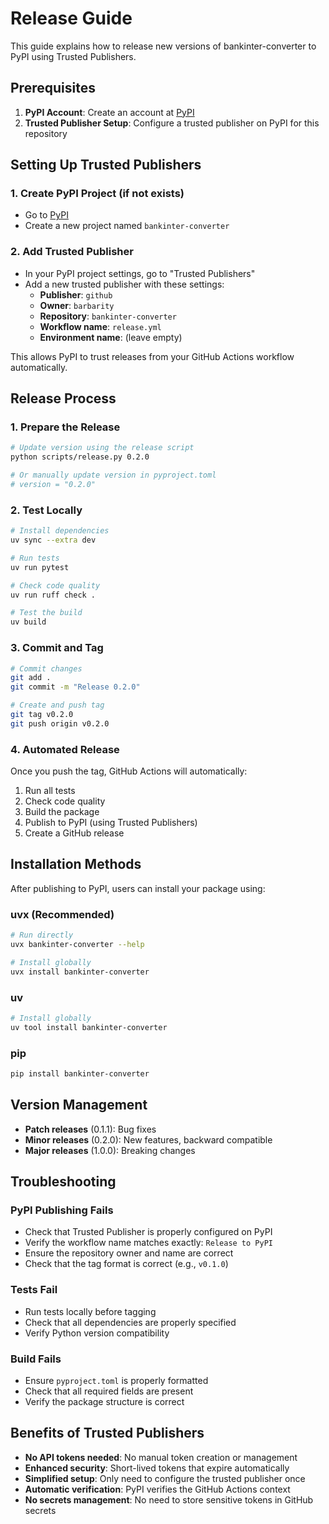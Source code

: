 # Release Guide

This guide explains how to release new versions of bankinter-converter to PyPI using Trusted Publishers.

## Prerequisites

1. **PyPI Account**: Create an account at [PyPI](https://pypi.org/account/register/)
2. **Trusted Publisher Setup**: Configure a trusted publisher on PyPI for this repository

## Setting Up Trusted Publishers

### 1. Create PyPI Project (if not exists)
- Go to [PyPI](https://pypi.org/manage/projects/)
- Create a new project named `bankinter-converter`

### 2. Add Trusted Publisher
- In your PyPI project settings, go to "Trusted Publishers"
- Add a new trusted publisher with these settings:
  - **Publisher**: `github`
  - **Owner**: `barbarity`
  - **Repository**: `bankinter-converter`
  - **Workflow name**: `release.yml`
  - **Environment name**: (leave empty)

This allows PyPI to trust releases from your GitHub Actions workflow automatically.

## Release Process

### 1. Prepare the Release

```bash
# Update version using the release script
python scripts/release.py 0.2.0

# Or manually update version in pyproject.toml
# version = "0.2.0"
```

### 2. Test Locally

```bash
# Install dependencies
uv sync --extra dev

# Run tests
uv run pytest

# Check code quality
uv run ruff check .

# Test the build
uv build
```

### 3. Commit and Tag

```bash
# Commit changes
git add .
git commit -m "Release 0.2.0"

# Create and push tag
git tag v0.2.0
git push origin v0.2.0
```

### 4. Automated Release

Once you push the tag, GitHub Actions will automatically:

1. Run all tests
2. Check code quality
3. Build the package
4. Publish to PyPI (using Trusted Publishers)
5. Create a GitHub release

## Installation Methods

After publishing to PyPI, users can install your package using:

### uvx (Recommended)
```bash
# Run directly
uvx bankinter-converter --help

# Install globally
uvx install bankinter-converter
```

### uv
```bash
# Install globally
uv tool install bankinter-converter
```

### pip
```bash
pip install bankinter-converter
```

## Version Management

- **Patch releases** (0.1.1): Bug fixes
- **Minor releases** (0.2.0): New features, backward compatible
- **Major releases** (1.0.0): Breaking changes

## Troubleshooting

### PyPI Publishing Fails
- Check that Trusted Publisher is properly configured on PyPI
- Verify the workflow name matches exactly: `Release to PyPI`
- Ensure the repository owner and name are correct
- Check that the tag format is correct (e.g., `v0.1.0`)

### Tests Fail
- Run tests locally before tagging
- Check that all dependencies are properly specified
- Verify Python version compatibility

### Build Fails
- Ensure `pyproject.toml` is properly formatted
- Check that all required fields are present
- Verify the package structure is correct

## Benefits of Trusted Publishers

- **No API tokens needed**: No manual token creation or management
- **Enhanced security**: Short-lived tokens that expire automatically
- **Simplified setup**: Only need to configure the trusted publisher once
- **Automatic verification**: PyPI verifies the GitHub Actions context
- **No secrets management**: No need to store sensitive tokens in GitHub secrets
